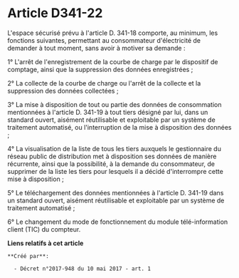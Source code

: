 # Article D341-22

L'espace sécurisé prévu à l'article D. 341-18 comporte, au minimum, les fonctions suivantes, permettant au consommateur
d'électricité de demander à tout moment, sans avoir à motiver sa demande :

1° L'arrêt de l'enregistrement de la courbe de charge par le dispositif de comptage, ainsi que la suppression des données
enregistrées ;

2° La collecte de la courbe de charge ou l'arrêt de la collecte et la suppression des données collectées ;

3° La mise à disposition de tout ou partie des données de consommation mentionnées à l'article D. 341-19 à tout tiers désigné
par lui, dans un standard ouvert, aisément réutilisable et exploitable par un système de traitement automatisé, ou
l'interruption de la mise à disposition des données ;

4° La visualisation de la liste de tous les tiers auxquels le gestionnaire du réseau public de distribution met à disposition
ses données de manière récurrente, ainsi que la possibilité, à la demande du consommateur, de supprimer de la liste les tiers
pour lesquels il a décidé d'interrompre cette mise à disposition ;

5° Le téléchargement des données mentionnées à l'article D. 341-19 dans un standard ouvert, aisément réutilisable et
exploitable par un système de traitement automatisé ;

6° Le changement du mode de fonctionnement du module télé-information client (TIC) du compteur.

**Liens relatifs à cet article**

	**Créé par**:

	  - Décret n°2017-948 du 10 mai 2017 - art. 1
